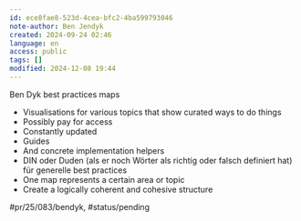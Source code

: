 ```yaml
---
id: ece8fae8-523d-4cea-bfc2-4ba599793046
note-author: Ben Jendyk
created: 2024-09-24 02:46
language: en
access: public
tags: []
modified: 2024-12-08 19:44
---
```


Ben Dyk best practices maps

- Visualisations for various topics that show curated ways to do things
- Possibly pay for access
- Constantly updated
- Guides
- And concrete implementation helpers 
- DIN oder Duden (als er noch Wörter als richtig oder falsch definiert hat) für generelle best practices
- One map represents a certain area or topic
- Create a logically coherent and cohesive structure 


#pr/25/083/bendyk, #status/pending